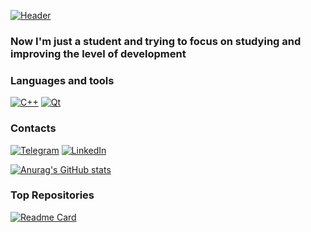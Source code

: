 
[![Header](https://avatars.mds.yandex.net/i?id=cd866a29327c78ef7aaa1a5dc27edef3-5192219-images-thumbs&n=13&exp=1)](https://github.com/LayTsyn)

### Now I'm just a student and trying to focus on studying and improving the level of development

### Languages and tools
[![C++](https://img.shields.io/badge/-C++-0D1117?style=for-the-badge&logo=C%2b%2b&logoColor=6296CC)](https://wikipedia.org/wiki/C++)
[![Qt](https://img.shields.io/badge/-Qt-0D1117?style=for-the-badge&logo=Qt&logoColor=40CD52)](https://wikipedia.org/wiki/Qt)

### Contacts

[![Telegram](https://img.shields.io/badge/-Telegram-0D1117?style=for-the-badge&logo=Telegram&logoColor=27A7E7)](https://t.me/LayTsyn)
[![LinkedIn](https://img.shields.io/badge/-LinkedIn-0D1117?style=for-the-badge&logo=LinkedIn&logoColor=016197)](https://wikipedia.org/wiki/Qt)

[![Anurag's GitHub stats](https://github-readme-stats.vercel.app/api?username=LayTsyn&show_icons=true&theme=tokyonight)](https://github.com/anuraghazra/github-readme-stats)

### Top Repositories
[![Readme Card](https://github-readme-stats.vercel.app/api/pin/?username=LayTsyn&repo=Matrix)](https://github.com/anuraghazra/github-readme-stats)
